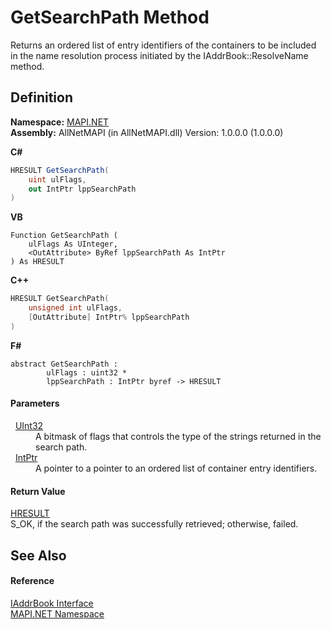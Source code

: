 # GetSearchPath Method


Returns an ordered list of entry identifiers of the containers to be included in the name resolution process initiated by the IAddrBook::ResolveName method.



## Definition
**Namespace:** <a href="5bef4637-66f8-16d4-e5f4-4d0da57a1538.md">MAPI.NET</a>  
**Assembly:** AllNetMAPI (in AllNetMAPI.dll) Version: 1.0.0.0 (1.0.0.0)

**C#**
``` C#
HRESULT GetSearchPath(
	uint ulFlags,
	out IntPtr lppSearchPath
)
```
**VB**
``` VB
Function GetSearchPath ( 
	ulFlags As UInteger,
	<OutAttribute> ByRef lppSearchPath As IntPtr
) As HRESULT
```
**C++**
``` C++
HRESULT GetSearchPath(
	unsigned int ulFlags, 
	[OutAttribute] IntPtr% lppSearchPath
)
```
**F#**
``` F#
abstract GetSearchPath : 
        ulFlags : uint32 * 
        lppSearchPath : IntPtr byref -> HRESULT 
```



#### Parameters
<dl><dt>  <a href="https://learn.microsoft.com/dotnet/api/system.uint32" target="_blank" rel="noopener noreferrer">UInt32</a></dt><dd>A bitmask of flags that controls the type of the strings returned in the search path.</dd><dt>  <a href="https://learn.microsoft.com/dotnet/api/system.intptr" target="_blank" rel="noopener noreferrer">IntPtr</a></dt><dd>A pointer to a pointer to an ordered list of container entry identifiers.</dd></dl>

#### Return Value
<a href="50596607-a328-ef10-6ea9-0448fbb7d197.md">HRESULT</a>  
S_OK, if the search path was successfully retrieved; otherwise, failed.

## See Also


#### Reference
<a href="3e0ae0ab-2ec1-3cb4-6c4f-5d6faee00a6e.md">IAddrBook Interface</a>  
<a href="5bef4637-66f8-16d4-e5f4-4d0da57a1538.md">MAPI.NET Namespace</a>  
